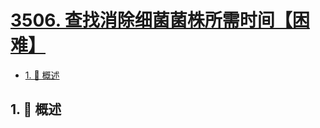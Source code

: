 # [3506. 查找消除细菌菌株所需时间【困难】](https://github.com/tnotesjs/TNotes.leetcode/tree/main/notes/3506.%20%E6%9F%A5%E6%89%BE%E6%B6%88%E9%99%A4%E7%BB%86%E8%8F%8C%E8%8F%8C%E6%A0%AA%E6%89%80%E9%9C%80%E6%97%B6%E9%97%B4%E3%80%90%E5%9B%B0%E9%9A%BE%E3%80%91)

<!-- region:toc -->

- [1. 📝 概述](#1--概述)

<!-- endregion:toc -->

## 1. 📝 概述
